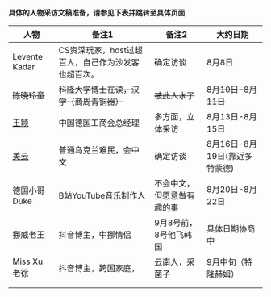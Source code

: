 **具体的人物采访文稿准备，请参见下表并跳转至具体页面**

| 人物                  | 备注1                                              | 备注2                      | 大约日期                      |
| --------------------- | -------------------------------------------------- | -------------------------- | ----------------------------- |
| Levente Kadar         | CS资深玩家，host过超百人，自己作为沙发客也超百次。 | 确定访谈                   | 8月8日                        |
| ~~陈晓玲童~~          | ~~科隆大学博士在读，汉学（商周青铜器）~~           | ~~被此人水了~~             | ~~8月10日-8月11日~~           |
| [王颖](王颖Setlla.md) | 中国德国工商会总经理                               | 多方面，立体采访           | 8月13日-8月15日               |
| [美云](美云.md)       | 普通乌克兰难民，会中文                             | 确定访谈                   | 8月16日-8月19日(靠近多特蒙德) |
| 德国小哥Duke          | B站YouTube音乐制作人                               | 不会中文，但愿意做有趣的事 | 8月20日-8月22日               |
| 挪威老王              | 抖音博主，中挪情侣                                 | 9月8号前，8号他飞韩国      | 具体日期协商中                |
| Miss Xu老徐           | 抖音博主，跨国家庭，                               | 云南人，采菌子             | 9月中旬（特隆赫姆）           |
|                       |                                                    |                            |                               |
|                       |                                                    |                            |                               |

